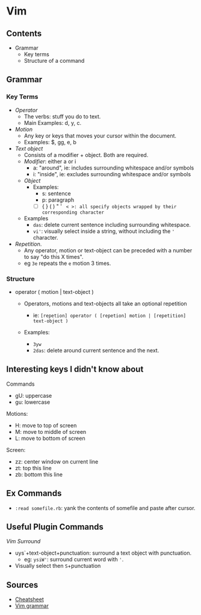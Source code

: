 # Vim

## Contents
- Grammar
  - Key terms
  - Structure of a command

## Grammar

### Key Terms
- *Operator*
  - The verbs: stuff you do to text.
  - Main Examples: d, y, c.
- *Motion*
  - Any key or keys that moves your cursor within the document.
  - Examples: $, gg, e, b
- *Text object*
  - Consists of a modifier + object. Both are required.
  - *Modifier*: either a or i
    - a: "around", ie: includes surrounding whitespace and/or symbols
    - i: "inside", ie: excludes surrounding whitespace and/or symbols
  - *Object*
    - Examples:
      - s: sentence 
      - p: paragraph
      - [ ] { } ( ) " ' ` < >: all specify objects wrapped by their corresponding character`
  - Examples
    - `das`: delete current sentence including surrounding whitespace.
    - `vi'`: visually select inside a string, without including the `'` character.
- *Repetition*.
  - Any operator, motion or text-object can be preceded with a number to say "do this X times".
  - eg `3e` repeats the `e` motion 3 times.

### Structure

- operator ( motion | text-object )
  - Operators, motions and text-objects all take an optional repetition
    - ie: `[repetion] operator ( [repetion] motion | [repetition] text-object )`

  - Examples:
    - `3yw`
    - `2das`: delete around current sentence and the next.

## Interesting keys I didn't know about
Commands
- gU: uppercase
- gu: lowercase

Motions:
- H: move to top of screen
- M: move to middle of screen
- L: move to bottom of screen
  
Screen:
- zz: center window on current line
- zt: top this line
- zb: bottom this line

## Ex Commands
- `:read somefile.rb`: yank the contents of somefile and paste after cursor.

## Useful Plugin Commands

*Vim Surround*
- uys`+text-object+punctuation: surround a text object with punctuation.
  - eg: `ysiW'`: surround current word with `'`.
- Visually select then `S`+punctuation
  

## Sources
- [Cheatsheet](https://devhints.io/vim#operators)
- [Vim grammar](https://takac.github.io/2013/01/30/vim-grammar/)
